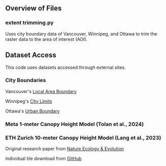 ## **Overview of Files**
### **extent trimming.py**
Uses city boundary data of Vancouver, Winnipeg, and Ottawa to trim the raster data to the area of interest (AOI).


## **Dataset Access**
This code uses datasets accessed through external sites.

### **City Boundaries**
Vancouver's [Local Area Boundary](https://opendata.vancouver.ca/explore/dataset/local-area-boundary/information/?disjunctive.name&location=13,49.24416,-123.14112&basemap=jawg.streets)

Winnipeg's [City Limits](https://data.winnipeg.ca/d/2nyq-f444)

Ottawa's [Urban Boundary](https://open.ottawa.ca/datasets/8cdb5b8e38194bdeb9dc75ac4c15c8f0_13/explore?location=45.372942%2C-75.700400%2C2.32)

### **Meta 1-meter Canopy Height Model (Tolan et al., 2024)**

### **ETH Zurich 10-meter Canopy Height Model (Lang et al., 2023)**
Original research paper from [Nature Ecology & Evolution](https://doi.org/10.1038/s41559-023-02206-6)

Individual tile download from [GitHub](https://langnico.github.io/globalcanopyheight/assets/tile_index.html)
